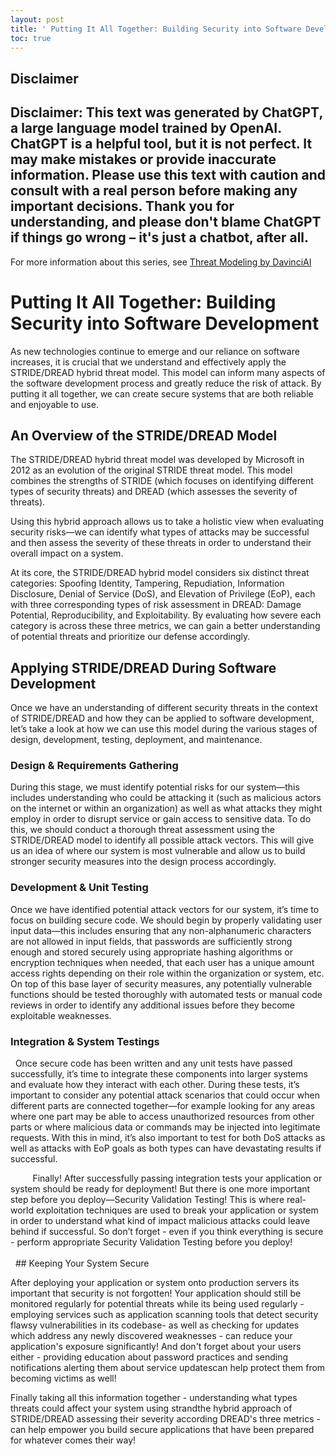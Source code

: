 ```yaml
---
layout: post
title: ' Putting It All Together: Building Security into Software Development'
toc: true
---
```

## Disclaimer
 Disclaimer: This text was generated by **ChatGPT**, a large language model trained by OpenAI. ChatGPT is a helpful tool, but it is not perfect. It may make mistakes or provide inaccurate information. Please use this text with caution and consult with a real person before making any important decisions. Thank you for understanding, and please don't blame ChatGPT if things go wrong – it's just a chatbot, after all.
---
 For more information about this series, see [Threat Modeling by DavinciAI](./2022-12-10-threat-modeling-by-DavinciAI.md)



# Putting It All Together: Building Security into Software Development

As new technologies continue to emerge and our reliance on software increases, it is crucial that we understand and effectively apply the STRIDE/DREAD hybrid threat model. This model can inform many aspects of the software development process and greatly reduce the risk of attack. By putting it all together, we can create secure systems that are both reliable and enjoyable to use.  

## An Overview of the STRIDE/DREAD Model

The STRIDE/DREAD hybrid threat model was developed by Microsoft in 2012 as an evolution of the original STRIDE threat model. This model combines the strengths of STRIDE (which focuses on identifying different types of security threats) and DREAD (which assesses the severity of threats). 

Using this hybrid approach allows us to take a holistic view when evaluating security risks—we can identify what types of attacks may be successful and then assess the severity of these threats in order to understand their overall impact on a system. 

At its core, the STRIDE/DREAD hybrid model considers six distinct threat categories: Spoofing Identity, Tampering, Repudiation, Information Disclosure, Denial of Service (DoS), and Elevation of Privilege (EoP), each with three corresponding types of risk assessment in DREAD: Damage Potential, Reproducibility, and Exploitability.  By evaluating how severe each category is across these three metrics, we can gain a better understanding of potential threats and prioritize our defense accordingly. 


## Applying STRIDE/DREAD During Software Development

Once we have an understanding of different security threats in the context of STRIDE/DREAD and how they can be applied to software development, let’s take a look at how we can use this model during the various stages of design, development, testing, deployment, and maintenance. 

### Design & Requirements Gathering 
During this stage, we must identify potential risks for our system—this includes understanding who could be attacking it (such as malicious actors on the internet or within an organization) as well as what attacks they might employ in order to disrupt service or gain access to sensitive data. To do this, we should conduct a thorough threat assessment using the STRIDE/DREAD model to identify all possible attack vectors. This will give us an idea of where our system is most vulnerable and allow us to build stronger security measures into the design process accordingly.  
 
### Development & Unit Testing 
Once we have identified potential attack vectors for our system, it’s time to focus on building secure code. We should begin by properly validating user input data—this includes ensuring that any non-alphanumeric characters are not allowed in input fields, that passwords are sufficiently strong enough and stored securely using appropriate hashing algorithms or encryption techniques when needed, that each user has a unique amount access rights depending on their role within the organization or system, etc. On top of this base layer of security measures, any potentially vulnerable functions should be tested thoroughly with automated tests or manual code reviews in order to identify any additional issues before they become exploitable weaknesses.  
 
### Integration & System Testings 
  Once secure code has been written and any unit tests have passed successfully, it’s time to integrate these components into larger systems and evaluate how they interact with each other. During these tests, it’s important to consider any potential attack scenarios that could occur when different parts are connected together—for example looking for any areas where one part may be able to access unauthorized resources from other parts or where malicious data or commands may be injected into legitimate requests. With this in mind, it’s also important to test for both DoS attacks as well as attacks with EoP goals as both types can have devastating results if successful.  
  
    
    Finally! After successfully passing integration tests your application or system should be ready for deployment! But there is one more important step before you deploy—Security Validation Testing! This is where real-world exploitation techniques are used to break your application or system in order to understand what kind of impact malicious attacks could leave behind if successful. So don’t forget - even if you think everything is secure - perform appropriate Security Validation Testing before you deploy!
      
      
  ## Keeping Your System Secure

 After deploying your application or system onto production servers its important that security is not forgotten! Your application should still be monitored regularly for potential threats while its being used regularly - employing services such as application scanning tools that detect security flawsy vulnerabilities in its codebase- as well as checking for updates which address any newly discovered weaknesses - can reduce your application's exposure significantly! And don't forget about your users either - providing education about password practices and sending notifications alerting them about service updatescan help protect them from becoming victims as well!  

 Finally taking all this information together - understanding what types threats could affect your system using strandthe hybrid approach of STRIDE/DREAD assessing their severity according DREAD's three metrics - can help empower you build secure applications that have been prepared for whatever comes their way!